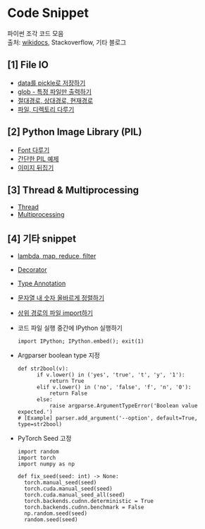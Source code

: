 # Code Snippet

파이썬 조각 코드 모음 <br/>
출처: [wikidocs](https://wikidocs.net/book/536), Stackoverflow, 기타 블로그


## [1] File IO

- [data를 pickle로 저장하기](https://wikidocs.net/8929)
- [glob - 특정 파일만 출력하기](https://wikidocs.net/3746)
- [절대경로, 상대경로, 현재경로](https://wikidocs.net/3716)
- [파일, 디렉토리 다루기](https://wikidocs.net/3717)

## [2] Python Image Library (PIL)
- [Font 다루기](https://wikidocs.net/12157)
- [간단한 PIL 예제](https://wikidocs.net/3702)
- [이미지 뒤집기](https://wikidocs.net/12205)

## [3] Thread & Multiprocessing
- [Thread](https://niceman.tistory.com/138?category=940952)
- [Multiprocessing](https://niceman.tistory.com/145?category=940952)

## [4] 기타 snippet
- [lambda, map, reduce, filter](https://wikidocs.net/64)
- [Decorator](https://velog.io/@doondoony/Python-Decorator-101)
- [Type Annotation](https://www.daleseo.com/python-typing/)
- [문자열 내 숫자 올바르게 정렬하기](https://stackoverflow.com/questions/5967500/how-to-correctly-sort-a-string-with-a-number-inside)
- [상위 경로의 파일 import하기](https://seongkyun.github.io/others/2019/04/29/python_import/)
- 코드 파일 실행 중간에 IPython 실행하기
  ```python3
  import IPython; IPython.embed(); exit(1)
  ```
  
- Argparser boolean type 지정
  ```python3
  def str2bool(v):
        if v.lower() in ('yes', 'true', 't', 'y', '1'):
            return True
        elif v.lower() in ('no', 'false', 'f', 'n', '0'):
            return False
        else:
            raise argparse.ArgumentTypeError('Boolean value expected.')
  # [Example] parser.add_argument('--option', default=True, type=str2bool)
  ```
  
- PyTorch Seed 고정
  ```python3
  import random
  import torch
  import numpy as np
  
  def fix_seed(seed: int) -> None:
    torch.manual_seed(seed)
    torch.cuda.manual_seed(seed)
    torch.cuda.manual_seed_all(seed)
    torch.backends.cudnn.deterministic = True
    torch.backends.cudnn.benchmark = False
    np.random.seed(seed)
    random.seed(seed)
  ```
